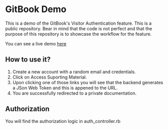 # GitBook Demo

This is a demo of the GitBook's Visitor Authentication feature. This is a public repository. Bear in mind that the code is not perfect and that the purpose of this repository is to showcase the workflow for the feature. 

You can see a live demo [here](https://gitbook-va.herokuapp.com/)

## How to use it? 

1. Create a new account with a random email and credentials. 
2. Click on Access Suporting Material. 
3. Upon clicking one of those links you will see that the backend generates a JSon Web Token and this is appened to the URL. 
4. You are successfully redirected to a private documentation. 

## Authorization

You will find the authorization logic in auth_controller.rb
